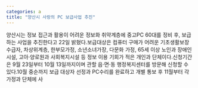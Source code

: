 ```yaml
---
categories: a
title: "양산시 사랑의 PC 보급사업 추진"
---
```

양산시는 정보 접근과 활용이 어려운 정보화 취약계층에 중고PC 60대를 정비 후, 보급하는 사업을 추진한다고 22일 밝혔다.보급대상은 컴퓨터 구매가 어려운 기초생활보장 수급자, 차상위계층, 한부모가정, 소년소녀가장, 다문화 가정, 65세 이상 노인과 장애인 시설, 고아·양로원과 사회복지시설 등 정보 이용 기회가 적은 개인과 단체이다.신청기간은 9월 23일부터 10월 13일까지이며 관할 읍·면·동 행정복지센터를 방문해 신청할 수 있다.10월 중순까지 보급 대상자 선정과 PC수리를 완료하고 개별 통보 후 11월부터 각 가정과 단체에 사